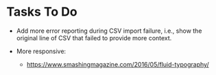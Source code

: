 # Tasks To Do

* Add more error reporting during CSV import failure, i.e., show the original line of CSV that failed to provide more context.

* More responsive:

  * https://www.smashingmagazine.com/2016/05/fluid-typography/
  
  